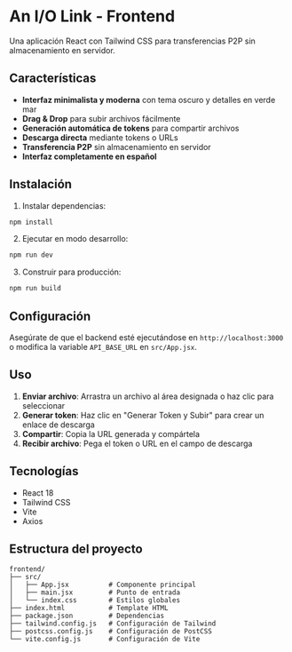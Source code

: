 # An I/O Link - Frontend

Una aplicación React con Tailwind CSS para transferencias P2P sin almacenamiento en servidor.

## Características

- **Interfaz minimalista y moderna** con tema oscuro y detalles en verde mar
- **Drag & Drop** para subir archivos fácilmente
- **Generación automática de tokens** para compartir archivos
- **Descarga directa** mediante tokens o URLs
- **Transferencia P2P** sin almacenamiento en servidor
- **Interfaz completamente en español**

## Instalación

1. Instalar dependencias:
```bash
npm install
```

2. Ejecutar en modo desarrollo:
```bash
npm run dev
```

3. Construir para producción:
```bash
npm run build
```

## Configuración

Asegúrate de que el backend esté ejecutándose en `http://localhost:3000` o modifica la variable `API_BASE_URL` en `src/App.jsx`.

## Uso

1. **Enviar archivo**: Arrastra un archivo al área designada o haz clic para seleccionar
2. **Generar token**: Haz clic en "Generar Token y Subir" para crear un enlace de descarga
3. **Compartir**: Copia la URL generada y compártela
4. **Recibir archivo**: Pega el token o URL en el campo de descarga

## Tecnologías

- React 18
- Tailwind CSS
- Vite
- Axios

## Estructura del proyecto

```
frontend/
├── src/
│   ├── App.jsx          # Componente principal
│   ├── main.jsx         # Punto de entrada
│   └── index.css        # Estilos globales
├── index.html           # Template HTML
├── package.json         # Dependencias
├── tailwind.config.js   # Configuración de Tailwind
├── postcss.config.js    # Configuración de PostCSS
└── vite.config.js       # Configuración de Vite